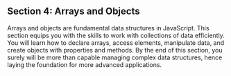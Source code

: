 ## Section 4: Arrays and Objects

Arrays and objects are fundamental data structures in JavaScript. This section equips you with the skills to work with collections of data efficiently. You will learn how to declare arrays, access elements, manipulate data, and create objects with properties and methods. By the end of this section, you surely will be more than capable managing complex data structures, hence laying the foundation for more advanced applications.